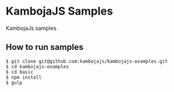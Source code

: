 # KambojaJS Samples
KambojaJs samples

## How to run samples

```
$ git clone git@github.com:kambojajs/kambojajs-examples.git
$ cd kambojajs-examples
$ cd basic
$ npm install
$ gulp
```
